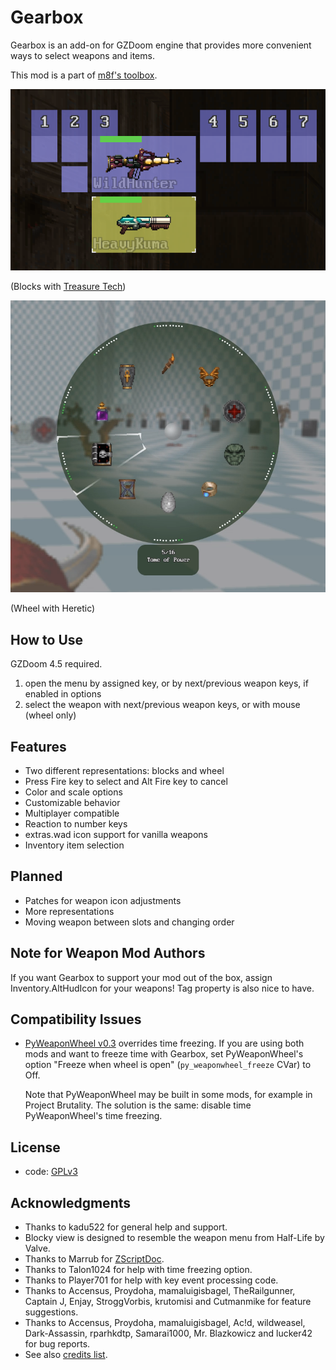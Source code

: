 # Gearbox

Gearbox is an add-on for GZDoom engine that provides more convenient ways to
select weapons and items.

This mod is a part of [m8f's toolbox](https://mmaulwurff.github.io/pages/toolbox).

![Blocks with Treasure Tech](screenshots/blocks-treasure-tech.png)

(Blocks with [Treasure Tech](https://forum.zdoom.org/viewtopic.php?f=43&t=66995))

[![Wheel with Heretic](screenshots/inventory-wheel-heretic.png)](https://youtu.be/WXZUBtbsY7Y)

(Wheel with Heretic)

## How to Use

GZDoom 4.5 required.

1. open the menu by assigned key, or by next/previous weapon keys, if enabled in
   options
2. select the weapon with next/previous weapon keys, or with mouse (wheel only)

## Features

- Two different representations: blocks and wheel
- Press Fire key to select and Alt Fire key to cancel
- Color and scale options
- Customizable behavior
- Multiplayer compatible
- Reaction to number keys
- extras.wad icon support for vanilla weapons
- Inventory item selection

## Planned

- Patches for weapon icon adjustments
- More representations
- Moving weapon between slots and changing order

## Note for Weapon Mod Authors

If you want Gearbox to support your mod out of the box, assign
Inventory.AltHudIcon for your weapons! Tag property is also nice to have.

## Compatibility Issues

- [PyWeaponWheel v0.3](https://forum.zdoom.org/viewtopic.php?f=43&t=61061)
  overrides time freezing. If you are using both mods and want to freeze time
  with Gearbox, set PyWeaponWheel's option "Freeze when wheel is open"
  (`py_weaponwheel_freeze` CVar) to Off.

  Note that PyWeaponWheel may be built in some mods, for example in Project
  Brutality. The solution is the same: disable time PyWeaponWheel's time
  freezing.

## License

- code: [GPLv3](copying.txt)

## Acknowledgments

- Thanks to kadu522 for general help and support.
- Blocky view is designed to resemble the weapon menu from Half-Life by Valve.
- Thanks to Marrub for [ZScriptDoc](https://github.com/marrub--/zdoom-doc).
- Thanks to Talon1024 for help with time freezing option.
- Thanks to Player701 for help with key event processing code.
- Thanks to Accensus, Proydoha, mamaluigisbagel, TheRailgunner, Captain J,
  Enjay, StroggVorbis, krutomisi and Cutmanmike for feature suggestions.
- Thanks to Accensus, Proydoha, mamaluigisbagel, Ac!d, wildweasel,
  Dark-Assassin, rparhkdtp, Samarai1000, Mr. Blazkowicz and lucker42 for bug
  reports.
- See also [credits list](credits.md).
